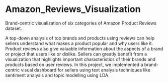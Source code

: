 # Amazon_Reviews_Visualization
Brand-centric visualization of six categories of Amazon Product Reviews dataset. 

A top-down analysis of top
brands and products using reviews can help sellers understand what makes a
product popular and why users like it. Product reviews also give
valuable information about the aspects of a brand or project that
users like or dislike. Sellers can greatly benefit from a visualization
that highlights important characteristics of their brands and
products based on user reviews. In this project, we implemented
a brand-centric visual dashboard for sellers using text analysis
techniques like sentiment analysis and topic modelling using LDA. 

